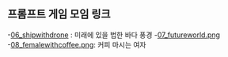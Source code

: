 ## 프롬프트 게임 모임 링크 

-[06_shipwithdrone](https://labs.google/fx/tools/whisk/share/4kbkukcqa0000) : 미래에 있을 법한 바다 풍경
-[07_futureworld.png](https://labs.google/fx/tools/whisk/share/0eh9h7j6b0000)
-[08_femalewithcoffee.png](ttps://labs.google/fx/tools/whisk/share/7m5rb31i50000): 커피 마시는 여자
